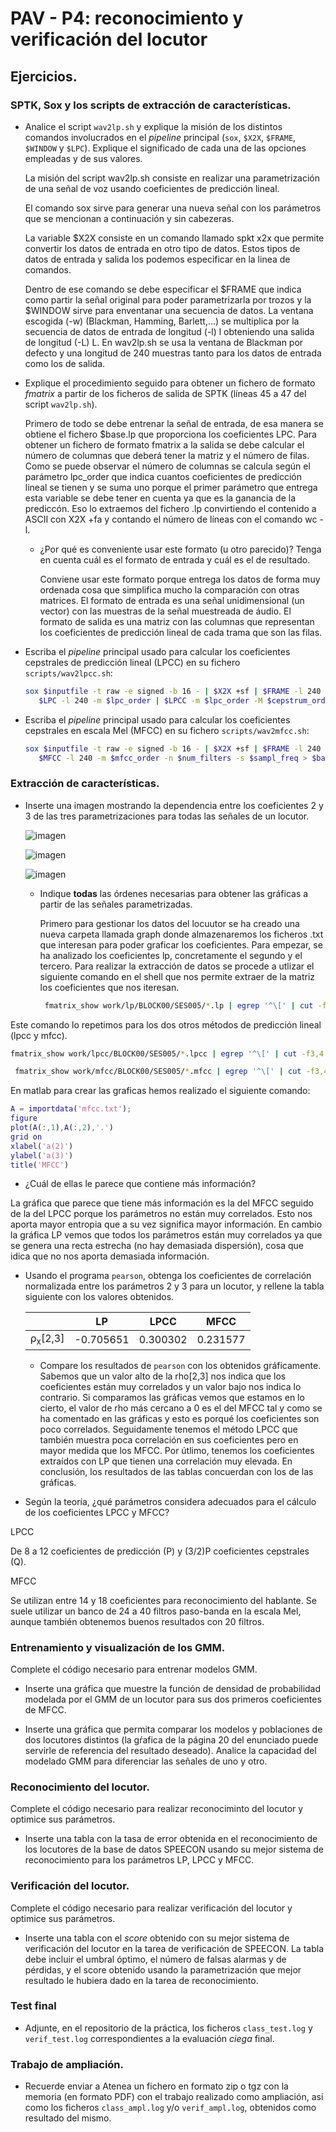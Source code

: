 PAV - P4: reconocimiento y verificación del locutor
===================================================

## Ejercicios.

### SPTK, Sox y los scripts de extracción de características.

- Analice el script `wav2lp.sh` y explique la misión de los distintos comandos involucrados en el *pipeline*
  principal (`sox`, `$X2X`, `$FRAME`, `$WINDOW` y `$LPC`). Explique el significado de cada una de las 
  opciones empleadas y de sus valores.
  
  La misión del script wav2lp.sh consiste en realizar una parametrización de una señal de voz usando coeficientes de predicción lineal.
  
  El comando sox sirve para generar una nueva señal con los parámetros que se mencionan a continuación y sin cabezeras. 
  
  La variable $X2X consiste en un comando llamado spkt x2x que permite convertir los datos de entrada en otro tipo de datos. Estos tipos de datos de entrada y salida los podemos especificar en la linea de comandos.
  
  Dentro de ese comando se debe especificar el $FRAME que indica como partir la señal original para poder parametrizarla por trozos y la $WINDOW sirve para enventanar una secuencia de datos. La ventana escogida (-w) (Blackman, Hamming, Barlett,...) se multiplica por la secuencia de datos de entrada de longitud (-l) l obteniendo una salida de longitud (-L) L. En wav2lp.sh se usa la ventana de Blackman por defecto y una longitud de 240 muestras tanto para los datos de entrada como los de salida.
 

- Explique el procedimiento seguido para obtener un fichero de formato *fmatrix* a partir de los ficheros de
  salida de SPTK (líneas 45 a 47 del script `wav2lp.sh`).
  
  Primero de todo se debe entrenar la señal de entrada, de esa manera se obtiene el fichero $base.lp que proporciona los coeficientes LPC.
  Para obtener un fichero de formato fmatrix a la salida se debe calcular el número de columnas que deberá tener la matriz y el número de filas. Como se puede observar el número de columnas se calcula según el parámetro lpc_order que indica cuantos coeficientes de predicción lineal se tienen y se suma uno porque el primer parámetro que entrega esta variable se debe tener en cuenta ya que es la ganancia de la prediccón. Eso lo extraemos del fichero .lp convirtiendo el contenido a ASCII con X2X +fa y contando el número de líneas con el comando wc -l.
  
  * ¿Por qué es conveniente usar este formato (u otro parecido)? Tenga en cuenta cuál es el formato de
    entrada y cuál es el de resultado.
    
    Conviene usar este formato porque entrega los datos de forma muy ordenada cosa que simplifica mucho la comparación con otras matrices. El formato de entrada es una señal unidimensional (un vector) con las muestras de la señal muestreada de áudio. El formato de salida es una matriz con las columnas que representan los coeficientes de predicción lineal de cada trama que son las filas. 

- Escriba el *pipeline* principal usado para calcular los coeficientes cepstrales de predicción lineal
  (LPCC) en su fichero <code>scripts/wav2lpcc.sh</code>:

    ```sh
    sox $inputfile -t raw -e signed -b 16 - | $X2X +sf | $FRAME -l 240 -p 80 | $WINDOW -l 240 -L 240 |
       $LPC -l 240 -m $lpc_order | $LPCC -m $lpc_order -M $cepstrum_order > $base.lpcc
    ```


- Escriba el *pipeline* principal usado para calcular los coeficientes cepstrales en escala Mel (MFCC) en su
  fichero <code>scripts/wav2mfcc.sh</code>:
    ```sh
    sox $inputfile -t raw -e signed -b 16 - | $X2X +sf | $FRAME -l 240 -p 80 | $WINDOW -l 240 -L 240 |
       $MFCC -l 240 -m $mfcc_order -n $num_filters -s $sampl_freq > $base.mfcc
    ```

### Extracción de características.

- Inserte una imagen mostrando la dependencia entre los coeficientes 2 y 3 de las tres parametrizaciones
  para todas las señales de un locutor.
  
  
  ![imagen](https://user-images.githubusercontent.com/91128741/171908817-2d96b849-4672-43e1-ad49-2603489abcec.png)
  
  ![imagen](https://user-images.githubusercontent.com/91128741/171911071-41cd1354-8eda-4e35-9335-0ba92745b60b.png)

  ![imagen](https://user-images.githubusercontent.com/91128741/171911349-48c31094-d375-467e-bead-1954ee1c836f.png)


  + Indique **todas** las órdenes necesarias para obtener las gráficas a partir de las señales 
    parametrizadas.
    
    Primero para gestionar los datos del locuutor se ha creado una nueva carpeta llamada graph donde almazenaremos los ficheros .txt que interesan para poder graficar los coeficientes. Para empezar, se ha analizado los coeficientes lp, concretamente el segundo y el tercero. Para realizar la extracción de datos se procede a utlizar el siguiente comando en el shell que nos permite extraer de la matriz los coeficientes que nos iteresan. 
    ```sh
     fmatrix_show work/lp/BLOCK00/SES005/*.lp | egrep '^\[' | cut -f3,4 > graph/lp.txt
    ```
 Este comando lo repetimos para los dos otros métodos de predicción lineal (lpcc y mfcc).
 
 ```sh
 fmatrix_show work/lpcc/BLOCK00/SES005/*.lpcc | egrep '^\[' | cut -f3,4 > graph/lpcc.txt
 ```
```sh
 fmatrix_show work/mfcc/BLOCK00/SES005/*.mfcc | egrep '^\[' | cut -f3,4 > graph/mfcc.txt
 ```
 En matlab para crear las graficas hemos realizado el siguiente comando:
 ```matlab
 A = importdata('mfcc.txt');
figure
plot(A(:,1),A(:,2),'.')
grid on
xlabel('a(2)')
ylabel('a(3)')
title('MFCC')
 
 ```
 + ¿Cuál de ellas le parece que contiene más información?


La gráfica que parece que tiene más información es la del MFCC seguido de la del LPCC porque los parámetros no están muy correlados. Esto nos aporta mayor entropia que a su vez significa mayor información. En cambio la gráfica LP vemos que todos los parámetros están muy correlados ya que se genera una recta estrecha (no hay demasiada dispersión), cosa que idica que no nos aporta demasiada información.


- Usando el programa <code>pearson</code>, obtenga los coeficientes de correlación normalizada entre los
  parámetros 2 y 3 para un locutor, y rellene la tabla siguiente con los valores obtenidos.

  |                        | LP   | LPCC | MFCC |
  |------------------------|:----:|:----:|:----:|
  | &rho;<sub>x</sub>[2,3] |   -0.705651   |0.300302      |   0.231577   |
  
  + Compare los resultados de <code>pearson</code> con los obtenidos gráficamente.
  Sabemos que un valor alto de la rho[2,3] nos indica que los coeficientes están muy correlados y un valor bajo nos indica lo contrario. Si comparamos las gráficas vemos que estamos en lo cierto, el valor de rho más cercano a 0 es el del MFCC tal y como se ha comentado en las gráficas y esto es porqué los coeficientes son poco correlados. Seguidamente tenemos el método LPCC que también muestra poca correlación en sus coeficientes pero en mayor medida que los MFCC. Por útlimo, tenemos los coeficientes extraídos con LP que tienen una correlación muy elevada. 
  En conclusión, los resultados de las tablas concuerdan con los de las gráficas.
  
- Según la teoría, ¿qué parámetros considera adecuados para el cálculo de los coeficientes LPCC y MFCC?

LPCC

De 8 a 12 coeficientes de predicción (P) y (3/2)P coeficientes cepstrales (Q).

MFCC

Se utilizan entre 14 y 18 coeficientes para reconocimiento del hablante.
    Se suele utilizar un banco de 24 a 40 filtros paso-banda en la escala Mel, aunque también obtenemos buenos resultados con 20 filtros.

### Entrenamiento y visualización de los GMM.

Complete el código necesario para entrenar modelos GMM.

- Inserte una gráfica que muestre la función de densidad de probabilidad modelada por el GMM de un locutor
  para sus dos primeros coeficientes de MFCC.
  
- Inserte una gráfica que permita comparar los modelos y poblaciones de dos locutores distintos (la gŕafica
  de la página 20 del enunciado puede servirle de referencia del resultado deseado). Analice la capacidad
  del modelado GMM para diferenciar las señales de uno y otro.

### Reconocimiento del locutor.

Complete el código necesario para realizar reconociminto del locutor y optimice sus parámetros.

- Inserte una tabla con la tasa de error obtenida en el reconocimiento de los locutores de la base de datos
  SPEECON usando su mejor sistema de reconocimiento para los parámetros LP, LPCC y MFCC.

### Verificación del locutor.

Complete el código necesario para realizar verificación del locutor y optimice sus parámetros.

- Inserte una tabla con el *score* obtenido con su mejor sistema de verificación del locutor en la tarea
  de verificación de SPEECON. La tabla debe incluir el umbral óptimo, el número de falsas alarmas y de
  pérdidas, y el score obtenido usando la parametrización que mejor resultado le hubiera dado en la tarea
  de reconocimiento.
 
### Test final

- Adjunte, en el repositorio de la práctica, los ficheros `class_test.log` y `verif_test.log` 
  correspondientes a la evaluación *ciega* final.

### Trabajo de ampliación.

- Recuerde enviar a Atenea un fichero en formato zip o tgz con la memoria (en formato PDF) con el trabajo 
  realizado como ampliación, así como los ficheros `class_ampl.log` y/o `verif_ampl.log`, obtenidos como 
  resultado del mismo.
